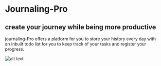 # Journaling-Pro

## create your journey while being more productive

journaling-Pro offers a platform for you to store your history every day
with an inbuilt todo list for you to keep track of your tasks
and register your progress.

![alt text](https://i.imgur.com/siD5k7q.png)
